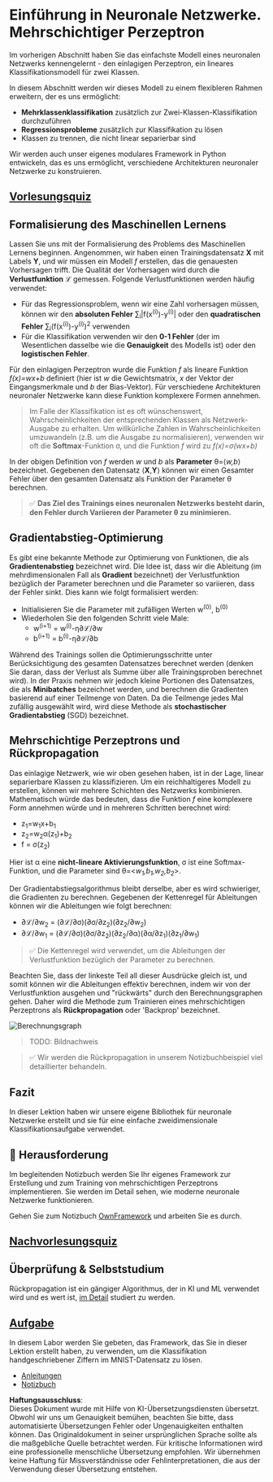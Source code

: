 # Einführung in Neuronale Netzwerke. Mehrschichtiger Perzeptron

Im vorherigen Abschnitt haben Sie das einfachste Modell eines neuronalen Netzwerks kennengelernt - den einlagigen Perzeptron, ein lineares Klassifikationsmodell für zwei Klassen.

In diesem Abschnitt werden wir dieses Modell zu einem flexibleren Rahmen erweitern, der es uns ermöglicht:

* **Mehrklassenklassifikation** zusätzlich zur Zwei-Klassen-Klassifikation durchzuführen
* **Regressionsprobleme** zusätzlich zur Klassifikation zu lösen
* Klassen zu trennen, die nicht linear separierbar sind

Wir werden auch unser eigenes modulares Framework in Python entwickeln, das es uns ermöglicht, verschiedene Architekturen neuronaler Netzwerke zu konstruieren.

## [Vorlesungsquiz](https://red-field-0a6ddfd03.1.azurestaticapps.net/quiz/104)

## Formalisierung des Maschinellen Lernens

Lassen Sie uns mit der Formalisierung des Problems des Maschinellen Lernens beginnen. Angenommen, wir haben einen Trainingsdatensatz **X** mit Labels **Y**, und wir müssen ein Modell *f* erstellen, das die genauesten Vorhersagen trifft. Die Qualität der Vorhersagen wird durch die **Verlustfunktion** ℒ gemessen. Folgende Verlustfunktionen werden häufig verwendet:

* Für das Regressionsproblem, wenn wir eine Zahl vorhersagen müssen, können wir den **absoluten Fehler** ∑<sub>i</sub>|f(x<sup>(i)</sup>)-y<sup>(i)</sup>| oder den **quadratischen Fehler** ∑<sub>i</sub>(f(x<sup>(i)</sup>)-y<sup>(i)</sup>)<sup>2</sup> verwenden
* Für die Klassifikation verwenden wir den **0-1 Fehler** (der im Wesentlichen dasselbe wie die **Genauigkeit** des Modells ist) oder den **logistischen Fehler**.

Für den einlagigen Perzeptron wurde die Funktion *f* als lineare Funktion *f(x)=wx+b* definiert (hier ist *w* die Gewichtsmatrix, *x* der Vektor der Eingangsmerkmale und *b* der Bias-Vektor). Für verschiedene Architekturen neuronaler Netzwerke kann diese Funktion komplexere Formen annehmen.

> Im Falle der Klassifikation ist es oft wünschenswert, Wahrscheinlichkeiten der entsprechenden Klassen als Netzwerk-Ausgabe zu erhalten. Um willkürliche Zahlen in Wahrscheinlichkeiten umzuwandeln (z.B. um die Ausgabe zu normalisieren), verwenden wir oft die **Softmax**-Funktion σ, und die Funktion *f* wird zu *f(x)=σ(wx+b)*

In der obigen Definition von *f* werden *w* und *b* als **Parameter** θ=⟨*w,b*⟩ bezeichnet. Gegebenen den Datensatz ⟨**X**,**Y**⟩ können wir einen Gesamter Fehler über den gesamten Datensatz als Funktion der Parameter θ berechnen.

> ✅ **Das Ziel des Trainings eines neuronalen Netzwerks besteht darin, den Fehler durch Variieren der Parameter θ zu minimieren.**

## Gradientabstieg-Optimierung

Es gibt eine bekannte Methode zur Optimierung von Funktionen, die als **Gradientenabstieg** bezeichnet wird. Die Idee ist, dass wir die Ableitung (im mehrdimensionalen Fall als **Gradient** bezeichnet) der Verlustfunktion bezüglich der Parameter berechnen und die Parameter so variieren, dass der Fehler sinkt. Dies kann wie folgt formalisiert werden:

* Initialisieren Sie die Parameter mit zufälligen Werten w<sup>(0)</sup>, b<sup>(0)</sup>
* Wiederholen Sie den folgenden Schritt viele Male:
    - w<sup>(i+1)</sup> = w<sup>(i)</sup>-η∂ℒ/∂w
    - b<sup>(i+1)</sup> = b<sup>(i)</sup>-η∂ℒ/∂b

Während des Trainings sollen die Optimierungsschritte unter Berücksichtigung des gesamten Datensatzes berechnet werden (denken Sie daran, dass der Verlust als Summe über alle Trainingsproben berechnet wird). In der Praxis nehmen wir jedoch kleine Portionen des Datensatzes, die als **Minibatches** bezeichnet werden, und berechnen die Gradienten basierend auf einer Teilmenge von Daten. Da die Teilmenge jedes Mal zufällig ausgewählt wird, wird diese Methode als **stochastischer Gradientabstieg** (SGD) bezeichnet.

## Mehrschichtige Perzeptrons und Rückpropagation

Das einlagige Netzwerk, wie wir oben gesehen haben, ist in der Lage, linear separierbare Klassen zu klassifizieren. Um ein reichhaltigeres Modell zu erstellen, können wir mehrere Schichten des Netzwerks kombinieren. Mathematisch würde das bedeuten, dass die Funktion *f* eine komplexere Form annehmen würde und in mehreren Schritten berechnet wird:
* z<sub>1</sub>=w<sub>1</sub>x+b<sub>1</sub>
* z<sub>2</sub>=w<sub>2</sub>α(z<sub>1</sub>)+b<sub>2</sub>
* f = σ(z<sub>2</sub>)

Hier ist α eine **nicht-lineare Aktivierungsfunktion**, σ ist eine Softmax-Funktion, und die Parameter sind θ=<*w<sub>1</sub>,b<sub>1</sub>,w<sub>2</sub>,b<sub>2</sub>*>.

Der Gradientabstiegsalgorithmus bleibt derselbe, aber es wird schwieriger, die Gradienten zu berechnen. Gegebenen der Kettenregel für Ableitungen können wir die Ableitungen wie folgt berechnen:

* ∂ℒ/∂w<sub>2</sub> = (∂ℒ/∂σ)(∂σ/∂z<sub>2</sub>)(∂z<sub>2</sub>/∂w<sub>2</sub>)
* ∂ℒ/∂w<sub>1</sub> = (∂ℒ/∂σ)(∂σ/∂z<sub>2</sub>)(∂z<sub>2</sub>/∂α)(∂α/∂z<sub>1</sub>)(∂z<sub>1</sub>/∂w<sub>1</sub>)

> ✅ Die Kettenregel wird verwendet, um die Ableitungen der Verlustfunktion bezüglich der Parameter zu berechnen.

Beachten Sie, dass der linkeste Teil all dieser Ausdrücke gleich ist, und somit können wir die Ableitungen effektiv berechnen, indem wir von der Verlustfunktion ausgehen und "rückwärts" durch den Berechnungsgraphen gehen. Daher wird die Methode zum Trainieren eines mehrschichtigen Perzeptrons als **Rückpropagation** oder 'Backprop' bezeichnet.

<img alt="Berechnungsgraph" src="images/ComputeGraphGrad.png"/>

> TODO: Bildnachweis

> ✅ Wir werden die Rückpropagation in unserem Notizbuchbeispiel viel detaillierter behandeln.  

## Fazit

In dieser Lektion haben wir unsere eigene Bibliothek für neuronale Netzwerke erstellt und sie für eine einfache zweidimensionale Klassifikationsaufgabe verwendet.

## 🚀 Herausforderung

Im begleitenden Notizbuch werden Sie Ihr eigenes Framework zur Erstellung und zum Training von mehrschichtigen Perzeptrons implementieren. Sie werden im Detail sehen, wie moderne neuronale Netzwerke funktionieren.

Gehen Sie zum Notizbuch [OwnFramework](../../../../../lessons/3-NeuralNetworks/04-OwnFramework/OwnFramework.ipynb) und arbeiten Sie es durch.

## [Nachvorlesungsquiz](https://red-field-0a6ddfd03.1.azurestaticapps.net/quiz/204)

## Überprüfung & Selbststudium

Rückpropagation ist ein gängiger Algorithmus, der in KI und ML verwendet wird und es wert ist, [im Detail](https://wikipedia.org/wiki/Backpropagation) studiert zu werden.

## [Aufgabe](lab/README.md)

In diesem Labor werden Sie gebeten, das Framework, das Sie in dieser Lektion erstellt haben, zu verwenden, um die Klassifikation handgeschriebener Ziffern im MNIST-Datensatz zu lösen.

* [Anleitungen](lab/README.md)
* [Notizbuch](../../../../../lessons/3-NeuralNetworks/04-OwnFramework/lab/MyFW_MNIST.ipynb)

**Haftungsausschluss**:  
Dieses Dokument wurde mit Hilfe von KI-Übersetzungsdiensten übersetzt. Obwohl wir uns um Genauigkeit bemühen, beachten Sie bitte, dass automatisierte Übersetzungen Fehler oder Ungenauigkeiten enthalten können. Das Originaldokument in seiner ursprünglichen Sprache sollte als die maßgebliche Quelle betrachtet werden. Für kritische Informationen wird eine professionelle menschliche Übersetzung empfohlen. Wir übernehmen keine Haftung für Missverständnisse oder Fehlinterpretationen, die aus der Verwendung dieser Übersetzung entstehen.